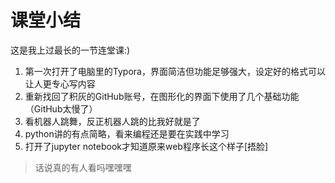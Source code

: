# 课堂小结

这是我上过最长的一节连堂课:)

1. 第一次打开了电脑里的Typora，界面简洁但功能足够强大，设定好的格式可以让人更专心写内容
2. 重新找回了积灰的GitHub账号，在图形化的界面下使用了几个基础功能（GitHub太慢了）
3. 看机器人跳舞，反正机器人跳的比我好就是了
4. python讲的有点简略，看来编程还是要在实践中学习
5. 打开了jupyter notebook才知道原来web程序长这个样子[捂脸]

> 话说真的有人看吗嘿嘿嘿